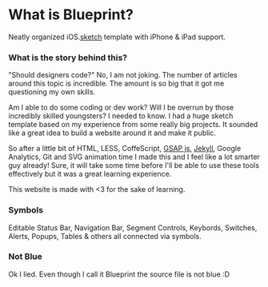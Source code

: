 # What is Blueprint?

Neatly organized iOS.[sketch](http://bohemiancoding.com/sketch/) template with iPhone & iPad support.

### What is the story behind this?

"Should designers code?" No, I am not joking. The number of articles around this topic is incredible. The amount is so big that it got me questioning my own skills.

Am I able to do some coding or dev work? Will I be overrun by those incredibly skilled youngsters? I needed to know. I had a huge sketch template based on my experience from some really big projects. It sounded like a great idea to build a website around it and make it public.

So after a little bit of HTML, LESS, CoffeScript, [GSAP js](http://www.greensock.com/gsap-js/), [Jekyll](http://jekyllrb.com), Google Analytics, Git and SVG animation time I made this and I feel like a lot smarter guy already! Sure, it will take some time before I'll be able to use these tools effectively but it was a great learning experience.

This website is made with <3 for the sake of learning.

### Symbols

Editable Status Bar, Navigation Bar, Segment Controls, Keybords, Switches, Alerts, Popups, Tables & others all connected via symbols.

### Not Blue

Ok I lied. Even though I call it Blueprint the source file is not blue :D
